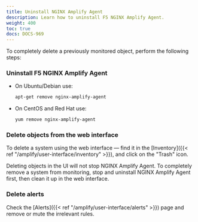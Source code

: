 ```yaml
---
title: Uninstall NGINX Amplify Agent
description: Learn how to uninstall F5 NGINX Amplify Agent.
weight: 400
toc: true
docs: DOCS-969
---
```


To completely delete a previously monitored object, perform the following steps:


### Uninstall F5 NGINX Amplify Agent

- On Ubuntu/Debian use:

    ```bash
    apt-get remove nginx-amplify-agent
    ```

- On CentOS and Red Hat use:

    ```bash
    yum remove nginx-amplify-agent
    ```

### Delete objects from the web interface

To delete a system using the web interface — find it in the [Inventory]({{< ref "/amplify/user-interface/inventory" >}}), and click on the "Trash" icon.

Deleting objects in the UI will not stop NGINX Amplify Agent. To completely remove a system from monitoring, stop and uninstall NGINX Amplify Agent first, then clean it up in the web interface.

### Delete alerts

  Check the [Alerts]({{< ref "/amplify/user-interface/alerts" >}}) page and remove or mute the irrelevant rules.
